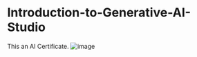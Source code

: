 # Introduction-to-Generative-AI-Studio
This an AI Certificate.
![image](https://github.com/user-attachments/assets/507a49d7-7ddc-4a25-a987-25255ec918a5)
